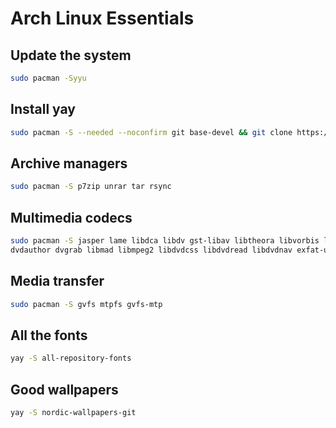 # Arch Linux Essentials

## Update the system

```sh
sudo pacman -Syyu
```

## Install yay

```sh
sudo pacman -S --needed --noconfirm git base-devel && git clone https://aur.archlinux.org/yay.git && cd yay && makepkg -si
```

## Archive managers

```sh
sudo pacman -S p7zip unrar tar rsync
```
## Multimedia codecs

```sh
sudo pacman -S jasper lame libdca libdv gst-libav libtheora libvorbis libxv wavpack x264 xvidcore dvd+rw-tools \
dvdauthor dvgrab libmad libmpeg2 libdvdcss libdvdread libdvdnav exfat-utils fuse-exfat a52dec faac faad2 flac
```

## Media transfer

```sh
sudo pacman -S gvfs mtpfs gvfs-mtp
```

## All the fonts

```sh
yay -S all-repository-fonts
```

## Good wallpapers

```sh
yay -S nordic-wallpapers-git
```

